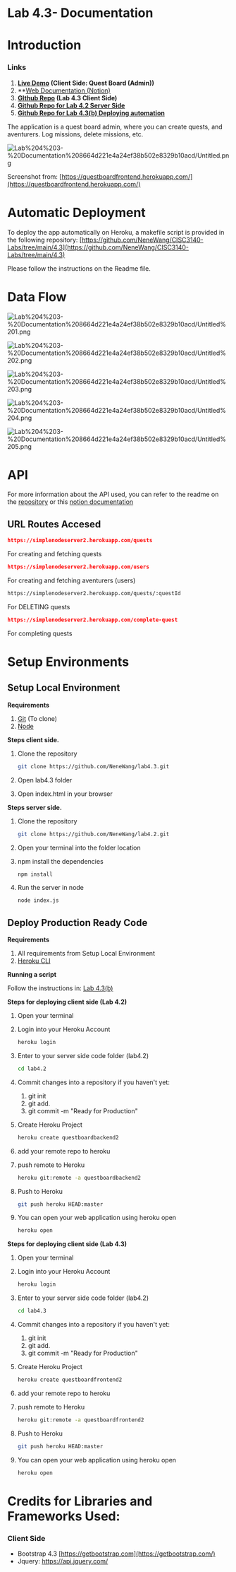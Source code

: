 # Lab 4.3- Documentation

# Introduction

### Links

1. **[Live Demo](https://questboardfrontend.herokuapp.com/) (Client Side: Quest Board (Admin))**
2. **[Web Documentation (Notion)](https://wngnelson.notion.site/Lab-4-3-Documentation-8957ad35470648e792ec244aacf87c66)
3. **[GIthub Repo](https://github.com/NeneWang/lab4.3) (Lab 4.3 Client Side)**
4. **[Github Repo for Lab 4.2 Server Side](https://github.com/NeneWang/lab4.2)**
5. **[Github Repo for Lab 4.3(b) Deploying automation](https://github.com/NeneWang/CISC3140-Labs/tree/main/4.3)**

The application is a quest board admin, where you can create quests, and aventurers. Log missions, delete missions, etc.

![Lab%204%203-%20Documentation%208664d221e4a24ef38b502e8329b10acd/Untitled.png](Lab%204%203-%20Documentation%208664d221e4a24ef38b502e8329b10acd/Untitled.png)

Screenshot from: [https://questboardfrontend.herokuapp.com/](https://questboardfrontend.herokuapp.com/)

# Automatic Deployment

To deploy the app automatically on Heroku, a makefile script is provided in the following repository:  [https://github.com/NeneWang/CISC3140-Labs/tree/main/4.3](https://github.com/NeneWang/CISC3140-Labs/tree/main/4.3)

Please follow the instructions on the Readme file.

# Data Flow

![Lab%204%203-%20Documentation%208664d221e4a24ef38b502e8329b10acd/Untitled%201.png](Lab%204%203-%20Documentation%208664d221e4a24ef38b502e8329b10acd/Untitled%201.png)

![Lab%204%203-%20Documentation%208664d221e4a24ef38b502e8329b10acd/Untitled%202.png](Lab%204%203-%20Documentation%208664d221e4a24ef38b502e8329b10acd/Untitled%202.png)

![Lab%204%203-%20Documentation%208664d221e4a24ef38b502e8329b10acd/Untitled%203.png](Lab%204%203-%20Documentation%208664d221e4a24ef38b502e8329b10acd/Untitled%203.png)

![Lab%204%203-%20Documentation%208664d221e4a24ef38b502e8329b10acd/Untitled%204.png](Lab%204%203-%20Documentation%208664d221e4a24ef38b502e8329b10acd/Untitled%204.png)

![Lab%204%203-%20Documentation%208664d221e4a24ef38b502e8329b10acd/Untitled%205.png](Lab%204%203-%20Documentation%208664d221e4a24ef38b502e8329b10acd/Untitled%205.png)

# API

For more information about the API used, you can refer to the readme on the [repository](https://github.com/NeneWang/lab4.2) or this [notion documentation](https://www.notion.so/Lab-4-2-API-bc4c1d0b25c84a24aefecae8636e30eb)

## URL Routes Accesed

```json
https://simplenodeserver2.herokuapp.com/quests
```

For creating and fetching quests

```json
https://simplenodeserver2.herokuapp.com/users
```

For creating and fetching aventurers (users)

```html
https://simplenodeserver2.herokuapp.com/quests/:questId
```

For DELETING quests

```json
https://simplenodeserver2.herokuapp.com/complete-quest
```

For completing quests

# Setup Environments

## Setup Local Environment

**Requirements**

1. [Git](https://git-scm.com/downloads) (To clone)
2. [Node](https://nodejs.org/en/download/)

**Steps client side.**

1. Clone the repository

    ```bash
    git clone https://github.com/NeneWang/lab4.3.git
    ```

2. Open lab4.3 folder
3. Open index.html in your browser 

**Steps server side.**

1. Clone the repository

    ```bash
    git clone https://github.com/NeneWang/lab4.2.git
    ```

2. Open your terminal into the folder location
3. npm install the dependencies

    ```bash
    npm install
    ```

4. Run the server in node

    ```bash
    node index.js
    ```

## Deploy Production Ready Code

**Requirements**

1. All requirements from Setup Local Environment
2. [Heroku CLI](https://devcenter.heroku.com/articles/heroku-cli)

**Running a script**

Follow the instructions in: [Lab 4.3(b)](https://github.com/NeneWang/CISC3140-Labs/tree/main/4.3)

**Steps for deploying client side (Lab 4.2)**

1. Open your terminal 
2. Login into your Heroku Account

    ```bash
    heroku login
    ```

3. Enter to your server side code folder (lab4.2)

    ```bash
    cd lab4.2
    ```

4. Commit changes into a repository if you haven't yet:
    1. git init
    2. git add.
    3. git commit -m "Ready for Production"
5. Create Heroku Project

    ```bash
    heroku create questboardbackend2
    ```

6. add your remote repo to heroku
7. push remote to Heroku

    ```bash
    heroku git:remote -a questboardbackend2
    ```

8. Push to Heroku

    ```bash
    git push heroku HEAD:master
    ```

9. You can open your web application using heroku open

    ```bash
    heroku open
    ```

**Steps for deploying client side (Lab 4.3)**

1. Open your terminal 
2. Login into your Heroku Account

    ```bash
    heroku login
    ```

3. Enter to your server side code folder (lab4.2)

    ```bash
    cd lab4.3
    ```

4. Commit changes into a repository if you haven't yet:
    1. git init
    2. git add.
    3. git commit -m "Ready for Production"
5. Create Heroku Project

    ```bash
    heroku create questboardfrontend2
    ```

6. add your remote repo to heroku
7. push remote to Heroku

    ```bash
    heroku git:remote -a questboardfrontend2
    ```

8. Push to Heroku

    ```bash
    git push heroku HEAD:master
    ```

9. You can open your web application using heroku open

    ```bash
    heroku open
    ```

# Credits for Libraries and Frameworks Used:

### Client Side

- Bootstrap 4.3 [https://getbootstrap.com](https://getbootstrap.com/)
- Jquery: https://api.jquery.com/
